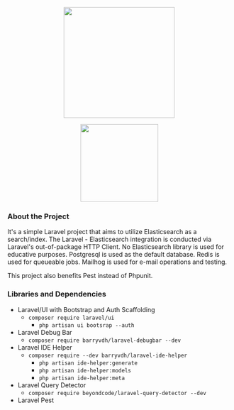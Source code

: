 <div>
<p align="center">
    <a href="https://laravel.com" target="_blank">
        <img src="https://raw.githubusercontent.com/laravel/art/master/logo-lockup/5%20SVG/2%20CMYK/1%20Full%20Color/laravel-logolockup-cmyk-red.svg" width="250">
    </a>
</p>
<p align="center">
    <a href="https://laravel.com" target="_blank">
        <img src="https://images.contentstack.io/v3/assets/bltefdd0b53724fa2ce/blt280217a63b82a734/6202d3378b1f312528798412/elastic-logo.svg" width="175">
    </a>
</p>
</div>

### About the Project
It's a simple Laravel project that aims to utilize Elasticsearch as a search/index. The Laravel - Elasticsearch integration is conducted via Laravel's out-of-package HTTP Client. No Elasticsearch library is used for educative purposes.
Postgresql is used as the default database. Redis is used for queueable jobs. Mailhog is used for e-mail operations and testing.

This project also benefits Pest instead of Phpunit. 



### Libraries and Dependencies
- Laravel/UI with Bootstrap and Auth Scaffolding
  - `composer require laravel/ui`
    - `php artisan ui bootsrap --auth`
- Laravel Debug Bar
  - `composer require barryvdh/laravel-debugbar --dev`
- Laravel IDE Helper
  - `composer require --dev barryvdh/laravel-ide-helper`
    - `php artisan ide-helper:generate`
    - `php artisan ide-helper:models`
    - `php artisan ide-helper:meta`
- Laravel Query Detector 
  - `composer require beyondcode/laravel-query-detector --dev`
- Laravel Pest
